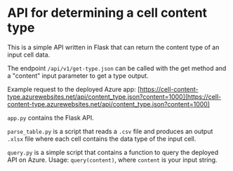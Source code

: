 # API for determining a cell content type

This is a simple API written in Flask that can return the content type of an input cell data.

The endpoint `/api/v1/get-type.json` can be called with the get method and a "content" input parameter to get a type output.

Example request to the deployed Azure app: [https://cell-content-type.azurewebsites.net/api/content_type.json?content=1000](https://cell-content-type.azurewebsites.net/api/content_type.json?content=1000)

`app.py` contains the Flask API.

`parse_table.py` is a script that reads a `.csv` file and produces an output `.xlsx` file where each cell contains the data type of the input cell. 

`query.py` is a simple script that contains a function to query the deployed API on Azure. Usage: `query(content)`, where `content` is your input string.
